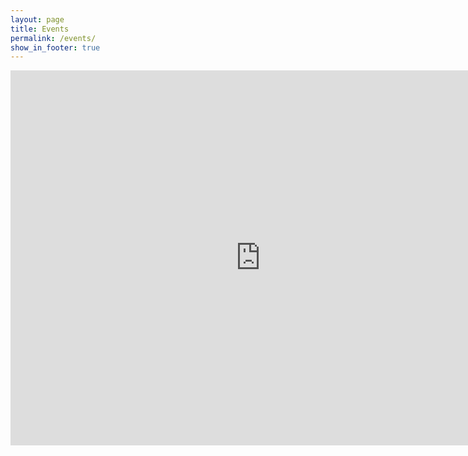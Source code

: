 ```yaml
---
layout: page
title: Events
permalink: /events/
show_in_footer: true
---
```


<iframe src="https://calendar.google.com/calendar/embed?showTabs=0&amp;height=600&amp;wkst=1&amp;bgcolor=%23FFFFFF&amp;src=jo99u8cu70q0b1in00kpf6ssns%40group.calendar.google.com&amp;color=%23B1365F&amp;src=40c5rl0s6h91n1k9ddssb4n1e0%40group.calendar.google.com&amp;color=%235F6B02&amp;ctz=America%2FLos_Angeles" style="border-width:0" width="800" height="600" frameborder="0" scrolling="no"></iframe>

